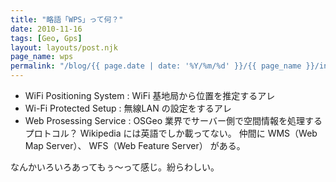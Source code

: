 ```yaml
---
title: "略語「WPS」って何？"
date: 2010-11-16
tags: [Geo, Gps]
layout: layouts/post.njk
page_name: wps
permalink: "/blog/{{ page.date | date: '%Y/%m/%d' }}/{{ page_name }}/index.html"
---
```

<!--more-->

* WiFi Positioning System : WiFi 基地局から位置を推定するアレ
* Wi-Fi Protected Setup : 無線LAN の設定をするアレ
* Web Prosessing Service : OSGeo 業界でサーバー側で空間情報を処理するプロトコル？ Wikipedia には英語でしか載ってない。 仲間に WMS（Web Map Server）、 WFS（Web Feature Server） がある。

なんかいろいろあってもぅ〜って感じ。紛らわしい。